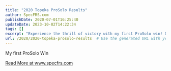 ```yaml
---
title: "2020 Topeka ProSolo Results"
author: SpecFRS.com
publishDate: 2020-07-01T16:25:40
updateDate: 2023-10-02T14:22:34
tags: []
excerpt: "Experience the thrill of victory with my first ProSolo win! Dive into the excitement at www.specfrs.com."
url: /2020/2020-topeka-prosolo-results  # Use the generated URL with year
---
```

<p>My first ProSolo Win&nbsp;</p>  <a href="https://www.specfrs.com/2020-topeka-prosolo-results">Read More at www.specfrs.com</a>

